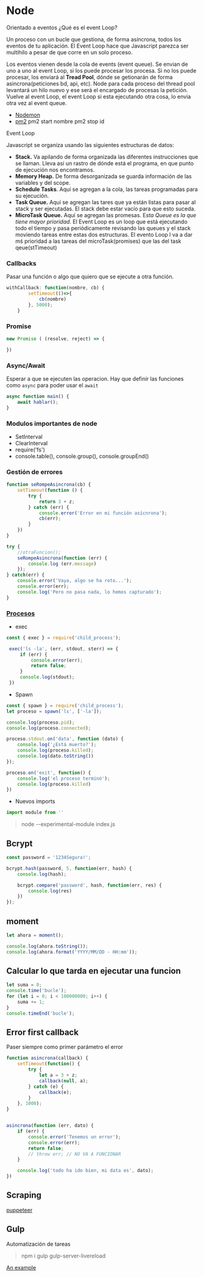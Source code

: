 # Node
Orientado a eventos
¿Qué es el event Loop?

Un proceso con un bucle que gestiona, de forma asíncrona, todos los eventos de tu aplicación. El Event Loop hace que Javascript parezca ser multihilo a pesar de que corre en un solo proceso.

Los eventos vienen desde la cola de events (event queue).
Se envian de uno a uno al event Loop, si los puede procesar los procesa.
Si no los puede procesar, los enviará al **Tread Pool**, dónde se getionarán de forma asincrona(peticiones bd, api, etc).
Node para cada proceso del thread pool levantará un hilo nuevo y ese será el encargado de procesas la petición.
Vuelve al event Loop, el event Loop si esta ejecutando otra cosa, lo envia otra vez al event queue.

* [Nodemon](https://nodemon.io/)
* [pm2](https://pm2.keymetrics.io/)
    pm2 start nombre
    pm2 stop id

Event Loop


Javascript se organiza usando las siguientes estructuras de datos:

* **Stack.** Va apilando de forma organizada las diferentes instrucciones que se llaman. Lleva así un rastro de dónde está el programa, en que punto de ejecución nos encontramos.
* **Memory Heap.** De forma desorganizada se guarda información de las variables y del scope.
* **Schedule Tasks**. Aquí se agregan a la cola, las tareas programadas para su ejecución.
* **Task Queue.** Aquí se agregan las tares que ya están listas para pasar al stack y ser ejecutadas. El stack debe estar vacío para que esto suceda.
* **MicroTask Queue.** Aquí se agregan las promesas. E*sta Queue es la que tiene mayor prioridad*.
El Event Loop es un loop que está ejecutando todo el tiempo y pasa periódicamente revisando las queues y el stack moviendo tareas entre estas dos estructuras.
El evento Loop l va a dar mś prioridad a las tareas del microTask(promises) que las del task qeue(stTimeout)
### Callbacks
Pasar una función o algo que quiero que se ejecute a otra función. 

``` js
withCallback: function(nombre, cb) {
        setTimeout(()=>{
            cb(nombre)
        }, 5000);
    }
``` 
### Promise
``` js
new Promise ( (resolve, reject) => {

})
```
### Async/Await
Esperar a que se ejecuten las operacion. Hay que definir las funciones como `async` para poder usar el `await`
``` js
async function main() {
    await hablar();
}
``` 

### Modulos importantes de node
* SetInterval
* ClearInterval
* require('fs')
* console.table(), console.group(), console.groupEnd()


### Gestión de errores
``` js
function seRompeAsincrona(cb) {
    setTimeout(function () {
        try {
            return 3 + z;
        } catch (err) {
            console.error('Error en mi función asícnrona');
            cb(err);
        }
    })
}

try {
    //otraFuncion();
    seRompeAsincrona(function (err) {
        console.log (err.message)
    });
} catch(err) {
    console.error('Vaya, algo se ha roto...');
    console.error(err);
    console.log('Pero no pasa nada, lo hemos capturado');
}
```

### [Procesos](https://nodejs.org/api/process.html)

* exec
``` js
const { exec } = require('child_process');

 exec('ls -la', (err, stdout, sterr) => {
     if (err) {
         console.error(err);
         return false;
     }
     console.log(stdout);
 })

```

* Spawn

``` js
const { spawn } = require('child_process');
let proceso = spawn('ls', ['-la']);

console.log(proceso.pid);
console.log(proceso.connected);

proceso.stdout.on('data', function (dato) {
    console.log('¿Está muerto?');
    console.log(proceso.killed);
    console.log(dato.toString())
});

proceso.on('exit', function() {
    console.log('el proceso terminó');
    console.log(proceso.killed)
})

``` 
* Nuevos imports 
``` js
import module from ''
```
> node --experimental-module index.js

## Bcrypt

``` js
const password = '1234Segura!';

bcrypt.hash(password, 5, function(err, hash) {
    console.log(hash); 

    bcrypt.compare('password', hash, function(err, res) {
        console.log(res)
    })
});
``` 

## moment
``` js
let ahora = moment();

console.log(ahora.toString());
console.log(ahora.format('YYYY/MM/DD - HH:mm'));
``` 
## Calcular lo que tarda en ejecutar una funcion

``` js
let suma = 0;
console.time('bucle');
for (let i = 0; i < 100000000; i++) {
    suma += 1;
}
console.timeEnd('bucle');
``` 

## Error first callback
Paser siempre como primer parámetro el error
``` js
function asincrona(callback) {
    setTimeout(function() {
        try {
            let a = 3 + z;
            callback(null, a);
        } catch (e) {
            callback(e);
        }
    }, 1000);
}


asincrona(function (err, dato) {
    if (err) {
        console.error('Tenemos un error');
        console.error(err);
        return false;
        // throw err; // NO VA A FUNCIONAR
    }

    console.log('todo ha ido bien, mi data es', dato);
})
``` 

## Scraping
[puppeteer](https://github.com/puppeteer/puppeteer)

## Gulp
Automatización de tareas

> npm i gulp gulp-server-livereload

 [An example](./gulp.md)